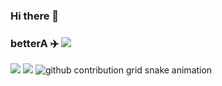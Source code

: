 ### Hi there 👋

<!--
**betterA/betterA** is a ✨ _special_ ✨ repository because its `README.md` (this file) appears on your GitHub profile.

Here are some ideas to get you started:

- 🔭 I’m currently working on ...
- 🌱 I’m currently learning ...
- 👯 I’m looking to collaborate on ...
- 🤔 I’m looking for help with ...
- 💬 Ask me about ...
- 📫 How to reach me: ...
- 😄 Pronouns: ...
- ⚡ Fun fact: ...
-->
### betterA ✈️ ![](https://views.whatilearened.today/views/github/betterA/betterA.svg)


![](https://github-readme-stats.vercel.app/api?username=betterA&show_icons=true&line_height=21&show_icons=true&theme=vue&hide_border=true)
![](https://github-readme-stats.vercel.app/api/top-langs/?username=betterA&show_icons=true&layout=compact&theme=vue&hide_border=true&hide=html,css)
![github contribution grid snake animation](https://raw.githubusercontent.com/betterA/betterA/output/github-contribution-grid-snake.svg)
